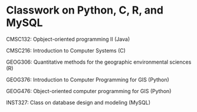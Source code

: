# Classwork on Python, C, R, and MySQL

CMSC132: Opbject-oriented programming II (Java)

CMSC216: Introduction to Computer Systems (C)


GEOG306: Quantitative methods for the geographic environmental sciences (R)

GEOG376: Introduction to Computer Programming for GIS (Python)

GEOG476: Object-oriented computer programming for GIS (Python)


INST327: Class on database design and modeling (MySQL)
